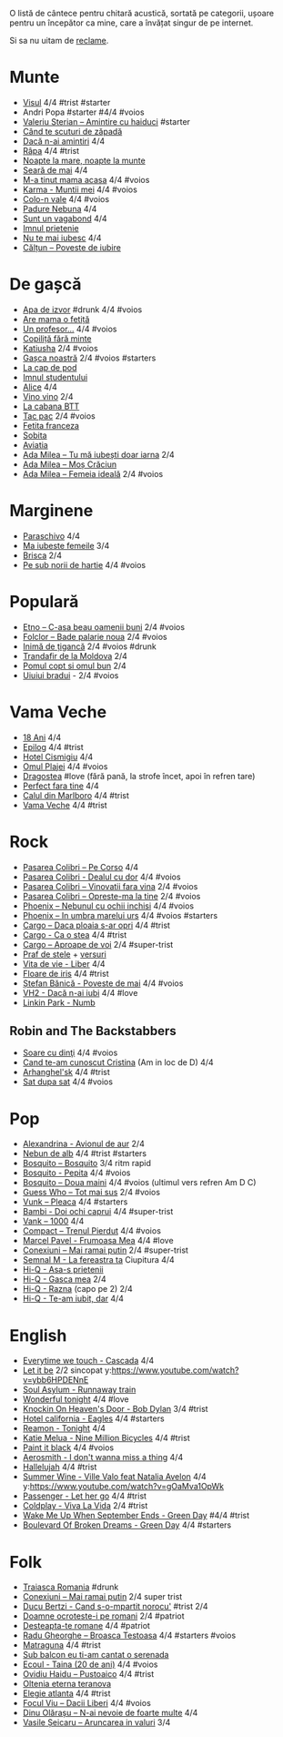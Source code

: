 O listă de cântece pentru chitară acustică, sortată pe categorii, ușoare pentru un începător ca mine, care a învățat singur de pe internet.

Si sa nu uitam de [reclame](http://www.eugenkarban.de/index.php/cantece/song/395-reclame).

# Munte

* [Visul](http://www.eugenkarban.de/index.php/cantece/song/414-visulafostodataunvis) 4/4 #trist #starter
* Andri Popa #starter #4/4 #voios
* [Valeriu Sterian – Amintire cu haiduci](http://www.tabulaturi.ro/acorduri.php?tab_id=490) #starter
* [Când te scuturi de zăpadă](http://www.eugenkarban.de/index.php/cantece/song/273-cand-te-scuturi-de-zapada)
* [Dacă n-ai amintiri](http://www.tabulaturi.ro/acorduri.php?tab_id=6375) 4/4
* [Râpa](http://www.tabulaturi.ro/acorduri.php?tab_id=469) 4/4 #trist
* [Noapte la mare, noapte la munte](http://www.tabulaturi.ro/acorduri.php?tab_id=320)
* [Seară de mai](http://www.tabulaturi.ro/acorduri.php?tab_id=3004) 4/4
* [M-a tinut mama acasa](http://tabulaturi.ro/acorduri.php?tab_id=5292) 4/4 #voios
* [Karma - Muntii mei](http://tabulaturi.ro/acorduri.php?tab_id=5340) 4/4 #voios
* [Colo-n vale](http://www.tabulaturi.ro/acorduri.php?tab_id=6566) 4/4 #voios
* [Padure Nebuna](http://www.tabulaturi.ro/acorduri.php?tab_id=1685) 4/4
* [Sunt un vagabond](http://www.tabulaturi.ro/acorduri.php?tab_id=4049) 4/4
* [Imnul prietenie](http://www.tabulaturi.ro/acorduri.php?tab_id=4038)
* [Nu te mai iubesc](http://www.tabulaturi.ro/acorduri.php?tab_id=477) 4/4
* [Călțun – Poveste de iubire](http://www.tabulaturi.ro/acorduri.php?tab_id=3000)

# De gașcă
* [Apa de izvor](http://www.tabulaturi.ro/acorduri.php?tab_id=1427) #drunk 4/4 #voios
* [Are mama o fetiță](http://eugenkarban.de/index.php/cantece/song/359-aremamaofetitavariantadegasca)
* [Un profesor...](http://eugenkarban.de/index.php/cantece/cantece/song/313-unprofesor) 4/4 #voios
* [Copiliță fără minte](http://www.tabulaturi.ro/acorduri.php?tab_id=1441)
* [Katiusha](http://eugenkarban.de/index.php/cantece/cantece/song/382-katiusa-varianta-de-gasca) 2/4 #voios
* [Gașca noastră](http://eugenkarban.de/index.php/cantece/cantece/song/377-gascanoastraceatanoastra) 2/4 #voios #starters
* [La cap de pod](http://www.tabulaturi.ro/acorduri.php?tab_id=4390)
* [Imnul studentului](http://www.tabulaturi.ro/acorduri.php?tab_id=4773)
* [Alice](http://www.eugenkarban.de/index.php/cantece/song/356-alice) 4/4
* [Vino vino](http://www.eugenkarban.de/index.php/cantece/song/401-vinovinovariantahardcore) 2/4
* [La cabana BTT](http://zamolxe.dotgeek.org/wiki/public/index.php?n=Personal.LaCabanaBTT)
* [Tac pac](http://www.tabulaturi.ro/acorduri.php?tab_id=6863) 2/4 #voios
* [Fetita franceza](http://www.tabulaturi.ro/acorduri.php?tab_id=5454)
* [Sobita](http://www.tabulaturi.ro/acorduri.php?tab_id=4443)
* [Aviatia](http://www.tabulaturi.ro/acorduri.php?tab_id=3302)
* [Ada Milea – Tu mă iubești doar iarna](http://www.tabulaturi.ro/acorduri.php?tab_id=9627) 2/4
* [Ada Milea – Moș Crăciun](http://www.tabulaturi.ro/acorduri.php?tab_id=9369)
* [Ada Milea – Femeia ideală](http://www.tabulaturi.ro/acorduri.php?tab_id=9790) 2/4 #voios

# Marginene
* [Paraschivo](http://www.tabulaturi.ro/acorduri.php?tab_id=4914) 4/4
* [Ma iubeste femeile](http://www.eugenkarban.de/index.php/cantece/song/386-maiubestefemeile) 3/4
* [Brisca](http://www.eugenkarban.de/index.php/cantece/song/393-pedrumtreceaobrisca) 2/4
* [Pe sub norii de hartie](http://www.tabulaturi.ro/acorduri.php?tab_id=4969) 4/4 #voios

# Populară
* [Etno – C-asa beau oamenii buni](http://www.tabulaturi.ro/acorduri.php?tab_id=411) 2/4 #voios
* [Folclor – Bade palarie noua](http://www.tabulaturi.ro/acorduri.php?tab_id=1350) 2/4 #voios
* [Inimă de țigancă](http://www.tabulaturi.ro/acorduri.php?tab_id=556) 2/4 #voios #drunk
* [Trandafir de la Moldova](http://www.eugenkarban.de/index.php/cantece/song/328-trandafirdelamoldova) 2/4
* [Pomul copt si omul bun](http://www.tabulaturi.ro/acorduri.php?tab_id=542) 2/4
* [Uiuiui bradui](http://www.tabulaturi.ro/acorduri.php?tab_id=6798) - 2/4 #voios

# Vama Veche
* [18 Ani](http://www.tabulaturi.ro/acorduri.php?tab_id=3643) 4/4
* [Epilog](http://www.tabulaturi.ro/acorduri.php?tab_id=4670) 4/4 #trist
* [Hotel Cismigiu](http://www.tabulaturi.ro/acorduri.php?tab_id=522) 4/4
* [Omul Plajei](http://www.tabulaturi.ro/acorduri.php?tab_id=4496) 4/4 #voios
* [Dragostea](http://www.tabulaturi.ro/acorduri.php?tab_id=2196) #love (fără pană, la strofe încet, apoi în refren tare)
* [Perfect fara tine](http://www.tabulaturi.ro/acorduri.php?tab_id=8956) 4/4
* [Calul din Marlboro](http://www.tabulaturi.ro/acorduri.php?tab_id=4548) 4/4 #trist
* [Vama Veche](http://www.tabulaturi.ro/acorduri.php?tab_id=3573) 4/4 #trist

# Rock
* [Pasarea Colibri – Pe Corso](http://www.tabulaturi.ro/acorduri.php?tab_id=4565) 4/4
* [Pasarea Colibri - Dealul cu dor](http://www.tabulaturi.ro/acorduri.php?tab_id=8220) 4/4 #voios
* [Pasarea Colibri – Vinovatii fara vina](http://www.tabulaturi.ro/acorduri.php?tab_id=732) 2/4 #voios
* [Pasarea Colibri – Opreste-ma la tine](http://www.tabulaturi.ro/acorduri.php?tab_id=4216) 2/4 #voios
* [Phoenix – Nebunul cu ochii inchisi](http://www.tabulaturi.ro/acorduri.php?tab_id=6394) 4/4 #voios
* [Phoenix – In umbra marelui urs](http://www.tabulaturi.ro/acorduri.php?tab_id=4113) 4/4 #voios #starters
* [Cargo – Daca ploaia s-ar opri](http://www.tabulaturi.ro/acorduri.php?tab_id=316) 4/4 #trist
* [Cargo - Ca o stea](http://www.tabulaturi.ro/acorduri.php?tab_id=2655) 4/4 #trist
* [Cargo – Aproape de voi](http://www.tabulaturi.ro/acorduri.php?tab_id=574) 2/4 #super-trist
* [Praf de stele](http://www.tabulaturi.ro/acorduri.php?tab_id=3342) + [versuri](http://www.versuri.ro/versuri/mejfi_vita+de+vie+praf+de+stele.html)
* [Vita de vie - Liber](http://www.tabulaturi.ro/acorduri.php?tab_id=154) 4/4
* [Floare de iris](http://www.tabulaturi.ro/acorduri.php?tab_id=230) 4/4 #trist
* [Ștefan Bănică - Poveste de mai](http://www.tabulaturi.ro/acorduri.php?tab_id=297) 4/4 #voios
* [VH2 - Dacă n-ai iubi](http://www.tabulaturi.ro/acorduri.php?tab_id=3211) 4/4 #love
* [Linkin Park - Numb](https://tabs.ultimate-guitar.com/l/linkin_park/numb_ver6_crd.htm)
## Robin and The Backstabbers

* [Soare cu dinţi](http://www.tabulaturi.ro/acorduri.php?tab_id=7134) 4/4 #voios
* [Cand te-am cunoscut Cristina](http://www.tabulaturi.ro/acorduri.php?tab_id=9328) (Am in loc de D) 4/4
* [Arhanghel'sk](http://www.tabulaturi.ro/acorduri.php?tab_id=9258) 4/4 #trist
* [Sat dupa sat](http://www.tabulaturi.ro/acorduri.php?tab_id=8502) 4/4 #voios

# Pop
* [Alexandrina - Avionul de aur](http://www.tabulaturi.ro/acorduri.php?tab_id=4725) 2/4
* [Nebun de alb](http://www.tabulaturi.ro/acorduri.php?tab_id=727) 4/4 #trist #starters
* [Bosquito – Bosquito](http://www.tabulaturi.ro/acorduri.php?tab_id=309) 3/4 ritm rapid
* [Bosquito - Pepita](http://www.tabulaturi.ro/acorduri.php?tab_id=313) 4/4 #voios
* [Bosquito – Doua maini](http://www.tabulaturi.ro/acorduri.php?tab_id=4609) 4/4 #voios (ultimul vers refren Am D C)
* [Guess Who – Tot mai sus](http://www.tabulaturi.ro/acorduri.php?tab_id=7349) 2/4 #voios
* [Vunk – Pleaca](http://www.tabulaturi.ro/acorduri.php?tab_id=7548) 4/4 #starters
* [Bambi - Doi ochi caprui](http://www.tabulaturi.ro/acorduri.php?tab_id=294) 4/4 #super-trist
* [Vank – 1000](http://www.tabulaturi.ro/acorduri.php?tab_id=526) 4/4
* [Compact – Trenul Pierdut](http://www.tabulaturi.ro/acorduri.php?tab_id=1429) 4/4 #voios
* [Marcel Pavel - Frumoasa Mea](http://www.tabulaturi.ro/acorduri.php?tab_id=2020) 4/4 #love
* [Conexiuni – Mai ramai putin](http://www.tabulaturi.ro/acorduri.php?tab_id=4590) 2/4 #super-trist
* [Semnal M - La fereastra ta](http://www.tabulaturi.ro/acorduri.php?tab_id=218) Ciupitura 4/4
* [Hi-Q - Asa-s prietenii](http://www.tabulaturi.ro/acorduri.php?tab_id=6359)
* [Hi-Q - Gasca mea](http://www.tabulaturi.ro/acorduri.php?tab_id=579) 2/4
* [Hi-Q - Razna](http://www.tabulaturi.ro/acorduri.php?tab_id=580) (capo pe 2) 2/4
* [Hi-Q - Te-am iubit, dar](http://www.tabulaturi.ro/acorduri.php?tab_id=4876) 4/4

# English
* [Everytime we touch - Cascada](http://tabs.ultimate-guitar.com/c/cascada/every_time_we_touch_crd.htm) 4/4
* [Let it be](http://tabs.ultimate-guitar.com/b/beatles/let_it_be_ver4_tab.htm) 2/2 sincopat y:https://www.youtube.com/watch?v=ybb6HPDENnE
* [Soul Asylum - Runnaway train](http://tabs.ultimate-guitar.com/s/soul_asylum/runaway_train_crd.htm)
* [Wonderful tonight](http://www.e-chords.com/keyboards/babyface/wonderful-tonight) 4/4 #love
* [Knockin On Heaven's Door - Bob Dylan](http://www.e-chords.com/chords/bob-dylan/knockin-on-heavens-door) 3/4 #trist
* [Hotel california - Eagles](http://www.chordie.com/chord.pere/www.thudspace.net/tabs/e/eagles/hotel_california.crd) 4/4 #starters
* [Reamon - Tonight](http://www.e-chords.com/chords/reamonn/tonight) 4/4
* [Katie Melua - Nine Million Bicycles](http://tabs.ultimate-guitar.com/k/katie_melua/nine_million_bicycles_crd.htm) 4/4 #trist
* [Paint it black](http://tabs.ultimate-guitar.com/r/rolling_stones/paint_it_black_ver2_crd.htm) 4/4 #voios
* [Aerosmith - I don't wanna miss a thing](http://tabs.ultimate-guitar.com/a/aerosmith/i_dont_want_to_miss_a_thing_ver7_crd.htm) 4/4
* [Hallelujah](http://tabs.ultimate-guitar.com/j/jeff_buckley/hallelujah_ver2_crd.htm) 4/4 #trist
* [Summer Wine - Ville Valo feat Natalia Avelon](http://tabs.ultimate-guitar.com/v/ville_valo/summer_wine_crd.htm) 4/4 y:https://www.youtube.com/watch?v=gOaMva1OpWk
* [Passenger - Let her go](http://tabs.ultimate-guitar.com/p/passenger/let_her_go_crd.htm) 4/4 #trist
* [Coldplay - Viva La Vida](http://tabs.ultimate-guitar.com/c/coldplay/viva_la_vida_crd.htm) 2/4 #trist
* [Wake Me Up When September Ends - Green Day](http://tabs.ultimate-guitar.com/g/green_day/wake_me_up_when_september_ends_ver3_crd.htm) #4/4 #trist
* [Boulevard Of Broken Dreams - Green Day](http://tabs.ultimate-guitar.com/g/green_day/boulevard_of_broken_dreams_acoustic_crd.htm) 4/4 #starters

# Folk
* [Traiasca Romania](http://www.tabulaturi.ro/acorduri.php?tab_id=3810) #drunk
* [Conexiuni – Mai ramai putin](http://www.tabulaturi.ro/acorduri.php?tab_id=4590) 2/4 super trist
* [Ducu Bertzi - Cand s-o-mpartit norocu'](http://www.tabulaturi.ro/acorduri.php?tab_id=299) #trist 2/4
* [Doamne ocroteste-i pe romani](http://tabulaturi.ro/acorduri.php?tab_id=4019) 2/4 #patriot
* [Desteapta-te romane](http://tabulaturi.ro/acorduri.php?tab_id=540) 4/4 #patriot
* [Radu Gheorghe – Broasca Testoasa](http://www.tabulaturi.ro/acorduri.php?tab_id=342) 4/4 #starters #voios
* [Matraguna](http://www.tabulaturi.ro/acorduri.php?tab_id=3519) 4/4 #trist
* [Sub balcon eu ti-am cantat o serenada](http://www.eugenkarban.de/index.php/cantece/song/4-subbalconeutiamcantatoserenada)
* [Ecoul - Taina (20 de ani)](http://www.tabulaturi.ro/acorduri.php?tab_id=6942) 4/4 #voios
* [Ovidiu Haidu – Pustoaico](http://www.tabulaturi.ro/acorduri.php?tab_id=5475) 4/4 #trist
* [Oltenia eterna teranova](http://www.tabulaturi.ro/acorduri.php?tab_id=4407)
* [Elegie atlanta](http://www.tabulaturi.ro/acorduri.php?tab_id=7431) 4/4 #trist
* [Focul Viu – Dacii Liberi](http://www.tabulaturi.ro/acorduri.php?tab_id=2918) 4/4 #voios
* [Dinu Olărașu – N-ai nevoie de foarte multe](http://www.tabulaturi.ro/acorduri.php?tab_id=7698) 4/4
* [Vasile Șeicaru – Aruncarea in valuri](http://www.tabulaturi.ro/acorduri.php?tab_id=501) 3/4
